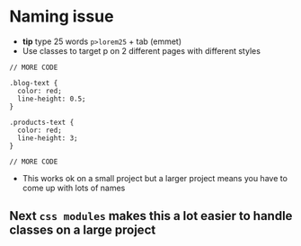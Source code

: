 # Naming issue
* **tip** type 25 words `p>lorem25` + tab (emmet)
* Use classes to target p on 2 different pages with different styles

```
// MORE CODE

.blog-text {
  color: red;
  line-height: 0.5;
}

.products-text {
  color: red;
  line-height: 3;
}

// MORE CODE
```

* This works ok on a small project but a larger project means you have to come up with lots of names

## Next `css modules` makes this a lot easier to handle classes on a large project
